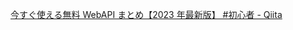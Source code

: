 [今すぐ使える無料 WebAPI まとめ【2023 年最新版】 #初心者 - Qiita](https://qiita.com/kazuki_tachikawa/items/7b2fead2a9698d1c15e8)
